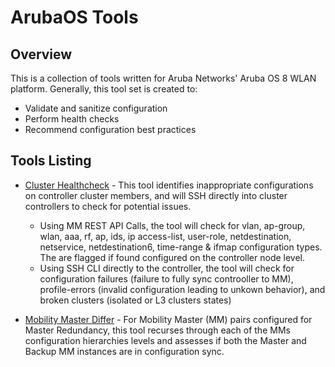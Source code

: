 # ArubaOS Tools
## Overview

This is a collection of tools written for Aruba Networks' Aruba OS 8 WLAN platform. Generally, this tool set is created to:
* Validate and sanitize configuration
* Perform health checks
* Recommend configuration best practices

## Tools Listing

* [Cluster Healthcheck](docs/cluster-healthcheck.md) - This tool identifies inappropriate
configurations on controller cluster members, and will SSH directly into cluster controllers to check for potential issues.
  * Using MM REST API Calls, the tool will check for vlan, ap-group, wlan, aaa, rf, ap, ids, ip access-list, user-role, netdestination, netservice, netdestination6, time-range & ifmap configuration types. The are flagged if found configured on the controller node level.
  * Using SSH CLI directly to the controller, the tool will check for configuration failures (failure to fully sync controoller to MM), profile-errors (invalid configuration leading to unkown behavior), and broken clusters (isolated or L3 clusters states)

* [Mobility Master Differ](https://github.com/limweichiang/mm-differ) - For Mobility Master (MM) pairs configured for Master Redundancy, this tool recurses through each of the MMs configuration hierarchies levels and assesses if both the Master and Backup MM instances are in configuration sync.
